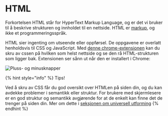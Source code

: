 # HTML

Forkortelsen HTML står for HyperText Markup Language, og er det vi bruker til å beskrive strukturen og innholdet til en nettside. HTML er [markup](https://en.wikipedia.org/wiki/Markup_language), og ikke et programmeringsspråk.

HTML sier ingenting om utseende eller oppførsel. De oppgavene er overlatt henholdsvis til CSS og JavaScript. Med [denne chrome-extensionen](https://chrome.google.com/webstore/detail/web-developer/bfbameneiokkgbdmiekhjnmfkcnldhhm?hl=no) kan du skru av cssen på hvilken som helst nettside og se den rå HTML-strukturen som ligger bak. Extensionen ser sånn ut når den er installert i Chrome:

![Pluss- og minusknapper](../.gitbook/assets/devtools.png)

{% hint style="info" %}
Tips!

Ved å skru av CSS får du god oversikt over HTMLen på siden din, og du kan avdekke problemer i semantikk eller struktur. For brukere med skjermlesere er en god struktur og semantikk avgjørende for at de enkelt kan finne det de trenger på siden din. Mer om dette i [seksjonen om universell utforming](../cover-3.md)
{% endhint %}

